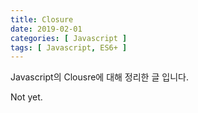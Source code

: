 ```yaml
---
title: Closure
date: 2019-02-01
categories: [ Javascript ]
tags: [ Javascript, ES6+ ]
---
```


Javascript의 Clousre에 대해 정리한 글 입니다.

<!-- more -->

Not yet.